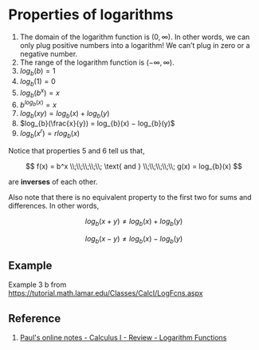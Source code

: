 # Properties of logarithms

1. The domain of the logarithm function is $(0, \infty)$. In other words, we can only plug positive numbers into a logarithm! We can’t plug in zero or a negative number.
2. The range of the logarithm function is $(− \infty, \infty)$.
3. $log_{b}(b) = 1$
4. $log_{b}(1) = 0$
5. $log_{b}(b^x) = x$
6. $b^{log_{b}(x)} = x$
7. $log_{b}(x y) = log_{b}(x) + log_{b}(y)$
8. $log_{b}(\frac{x}{y}) = log_{b}(x) − log_{b}(y)$
9. $log_{b}(x^r) = r log_{b}(x)$

Notice that properties 5 and 6 tell us that,

$$
f(x) = b^x
\\;\\;\\;\\;\\;
\text{ and }
\\;\\;\\;\\;\\;
g(x) = log_{b}(x)
$$

are **inverses** of each other.

Also note that there is no equivalent property to the first two for sums and differences. In other words,

$$
log_{b}(x + y) \neq log_{b}(x) + log_{b}(y)
$$

$$
log_{b}(x - y) \neq log_{b}(x) - log_{b}(y)
$$

## Example

Example 3 b from https://tutorial.math.lamar.edu/Classes/CalcI/LogFcns.aspx

## Reference

1. [Paul's online notes - Calculus I - Review - Logarithm Functions](https://tutorial.math.lamar.edu/Classes/CalcI/LogFcns.aspx)